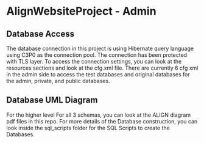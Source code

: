 # AlignWebsiteProject - Admin



## Database Access

The database connection in this project is using Hibernate query language using
C3P0 as the connection pool. The connection has been protected with TLS layer. To
access the connection settings, you can look at the resources sections and look at
the cfg.xml file. There are currently 6 cfg xml in the admin side to access the 
test databases and original databases for the admin, private, and public databases.

## Database UML Diagram

For the higher level For all 3 schemas, you can look at the ALIGN diagram pdf files 
in this repo. For more details of the Database construction, you can look inside the
sql_scripts folder for the SQL Scripts to create the Databases.